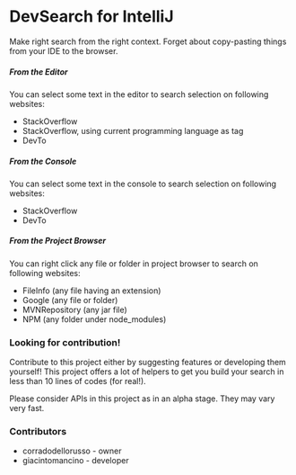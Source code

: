# DevSearch for IntelliJ 
Make right search from the right context. Forget about copy-pasting things from your IDE to the browser.

##### From the Editor
You can select some text in the editor to search selection on following websites:
* StackOverflow
* StackOverflow, using current programming language as tag
* DevTo

##### From the Console
You can select some text in the console to search selection on following websites:
* StackOverflow
* DevTo
 
##### From the Project Browser 
You can right click any file or folder in project browser to search on following websites:
* FileInfo (any file having an extension)
* Google (any file or folder)
* MVNRepository (any jar file)
* NPM (any folder under node_modules) 

### Looking for contribution! 
Contribute to this project either by suggesting features or developing them yourself! 
This project offers a lot of helpers to get you build your search in less than 10 lines of codes (for real!).

Please consider APIs in this project as in an alpha stage. They may vary very fast.  

### Contributors
* corradodellorusso - owner
* giacintomancino - developer